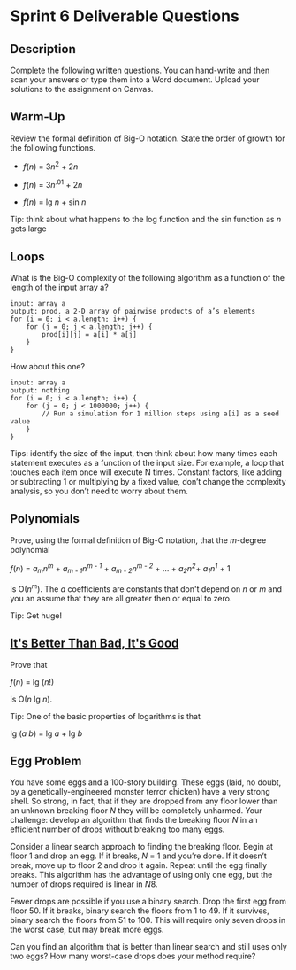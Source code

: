 # Sprint 6 Deliverable Questions

## Description

Complete the following written questions. You can hand-write and then scan your answers or type them into a Word document. Upload your solutions to the assignment on Canvas.

## Warm-Up

Review the formal definition of Big-O notation. State the order of growth for the following functions.

- *f*(*n*) = 3*n*<sup>2</sup> + 2*n*

- *f*(*n*) = 3*n*<sup>.01</sup> + 2*n*

- *f*(*n*) = lg *n*  + sin *n* 

Tip: think about what happens to the log function and the sin function as *n* gets large

## Loops

What is the Big-O complexity of the following algorithm as a function of the length of the input array a?

```
input: array a
output: prod, a 2-D array of pairwise products of a’s elements
for (i = 0; i < a.length; i++) {
    for (j = 0; j < a.length; j++) {
        prod[i][j] = a[i] * a[j]
    }
}
```

How about this one?

```
input: array a
output: nothing
for (i = 0; i < a.length; i++) {
    for (j = 0; j < 1000000; j++) {
        // Run a simulation for 1 million steps using a[i] as a seed value
    }
}
```

Tips: identify the size of the input, then think about how many times each statement executes as a function of the input size. For example, a loop that touches each item once will execute N times. Constant factors, like adding or subtracting 1 or multiplying by a fixed value, don’t change the complexity analysis, so you don’t need to worry about them.


## Polynomials

Prove, using the formal definition of Big-O notation, that the *m*-degree polynomial

*f*(*n*) = *a*<sub>*m*</sub>*n*<sup>*m*</sup> + *a*<sub>*m - 1*</sub>*n*<sup>*m - 1*</sup> + *a*<sub>*m - 2*</sub>*n*<sup>*m - 2*</sup> + ... + *a*<sub>*2*</sub>*n*<sup>*2*</sup>+ *a*<sub>*1*</sub>*n*<sup>*1*</sup> + 1

is O(*n*<sup>*m*</sup>). The *a* coefficients are constants that don't depend on *n* or *m* and you an assume that they are all greater then or equal to zero.

Tip: Get huge!

## [It's Better Than Bad, It's Good](https://www.youtube.com/watch?v=-fQGPZTECYs)

Prove that 

*f*(*n*) = lg (*n*!)

is O(*n* lg *n*).

Tip: One of the basic properties of logarithms is that 

lg (*a* *b*) = lg *a* + lg *b*


## Egg Problem

You have some eggs and a 100-story building. These eggs (laid, no doubt, by a genetically-engineered monster terror chicken) have a very strong shell. So strong, in fact, that if they are dropped from any floor lower than an unknown breaking floor *N* they will be completely unharmed.
Your challenge: develop an algorithm that finds the breaking floor *N* in an efficient number of drops without breaking too many eggs.

Consider a linear search approach to finding the breaking floor. Begin at floor 1 and drop an egg. If it breaks, *N* = 1 and you’re done. If it doesn’t break, move up to floor 2 and drop it again. Repeat until the egg finally breaks. This algorithm has the advantage of using only one egg, but the number of drops required is linear in *N*8.

Fewer drops are possible if you use a binary search. Drop the first egg from floor 50. If it breaks, binary search the floors from 1 to 49. If it survives, binary search the floors from 51 to 100. This will require only seven drops in the worst case, but may break more eggs.

Can you find an algorithm that is better than linear search and still uses only two eggs? How many worst-case drops does your method require?



